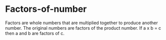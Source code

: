 # Factors-of-number
Factors are whole numbers that are multiplied together to produce another number. The original numbers are factors of the product number. If a x b = c then a and b are factors of c.
